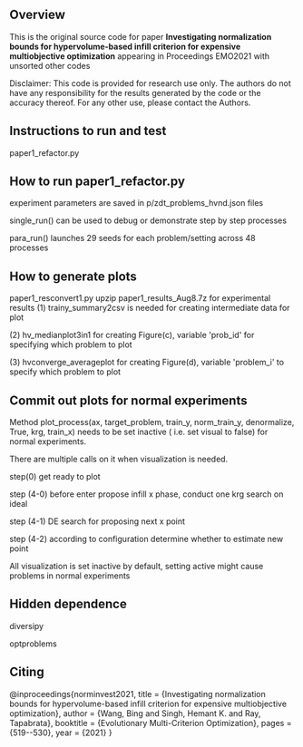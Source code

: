 
## Overview
This is the original source code for paper 
**Investigating normalization bounds for hypervolume-based infill criterion for expensive multiobjective optimization**
appearing in Proceedings EMO2021 with unsorted other codes

Disclaimer:
This code is provided for research use only. The authors do not have
any responsibility for the results generated by the code or the 
accuracy thereof. For any other use, please contact the Authors.
## Instructions to run and test
paper1_refactor.py

## How to run paper1_refactor.py

experiment parameters are saved in p/zdt_problems_hvnd.json files

single_run() can be used to debug or demonstrate step by step processes

para_run() launches 29 seeds for each problem/setting across 48 processes

## How to generate plots
paper1_resconvert1.py
upzip paper1_results_Aug8.7z for experimental results 
(1) trainy_summary2csv is needed for creating intermediate data for plot

(2) hv_medianplot3in1 for creating Figure(c), variable 'prob_id' for specifying which problem to plot

(3) hvconverge_averageplot for creating Figure(d), variable 'problem_i' to specify which problem to plot


## Commit out plots for normal experiments
Method plot_process(ax, target_problem, train_y, norm_train_y, denormalize, True, krg, train_x)
needs to be set inactive ( i.e. set visual to false) for normal experiments.

There are multiple calls on it when visualization is needed.

step(0) get ready to plot
 
step (4-0) before enter propose infill x phase, conduct one krg search on ideal

step (4-1) DE search for proposing next x point

step (4-2) according to configuration determine whether to estimate new point

All visualization is set inactive by default, setting active might cause problems in normal experiments

## Hidden dependence

diversipy

optproblems

## Citing
@inproceedings{norminvest2021,
  title = {Investigating normalization bounds for hypervolume-based infill criterion for expensive multiobjective optimization},
  author = {Wang, Bing and Singh, Hemant K. and Ray, Tapabrata},
  booktitle = {Evolutionary Multi-Criterion Optimization},
  pages = {519--530},
  year = {2021}
}
